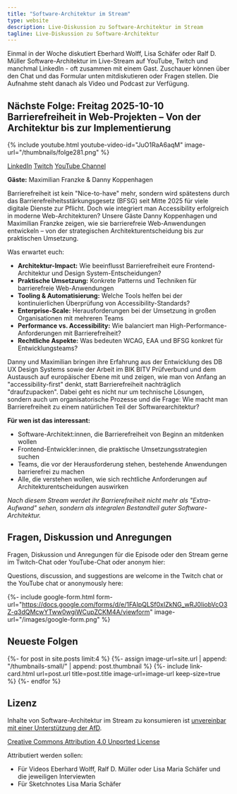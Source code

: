 ```yaml
---
title: "Software-Architektur im Stream"
type: website
description: Live-Diskussion zu Software-Architektur im Stream
tagline: Live-Diskussion zu Software-Architektur
---
```


Einmal in der Woche diskutiert Eberhard Wolff, Lisa Schäfer oder Ralf
D. Müller
Software-Architektur im
Live-Stream auf YouTube, Twitch und manchmal LinkedIn - oft zusammen mit einem
Gast. Zuschauer können über den Chat und
das Formular unten mitdiskutieren oder Fragen
stellen. 
Die Aufnahme steht danach als Video und Podcast zur Verfügung.

## Nächste Folge: Freitag 2025-10-10 Barrierefreiheit in Web-Projekten – Von der Architektur bis zur Implementierung

{% include youtube.html
  youtube-video-id="JuO1RaA6aqM"
  image-url="/thumbnails/folge281.png"
%}

<section id="content-links">
	<a href="https://www.linkedin.com/events/7381586002278027265/">LinkedIn</a>
	<a href="https://www.twitch.tv/ebrwolff">Twitch</a>
	<a href="https://www.youtube.com/@EberhardWolff">YouTube Channel</a>
</section>

**Gäste:** Maximilian Franzke & Danny Koppenhagen

Barrierefreiheit ist kein "Nice-to-have" mehr, sondern wird spätestens durch
das Barrierefreiheitsstärkungsgesetz (BFSG) seit Mitte 2025 für viele digitale
Dienste zur Pflicht. Doch wie integriert man Accessibility erfolgreich in
moderne Web-Architekturen? Unsere Gäste Danny Koppenhagen und Maximilian Franzke
zeigen, wie sie barrierefreie Web-Anwendungen entwickeln – von der strategischen
Architekturentscheidung bis zur praktischen Umsetzung.

Was erwartet euch:
* **Architektur-Impact:** Wie beeinflusst Barrierefreiheit eure
  Frontend-Architektur und Design System-Entscheidungen?
* **Praktische Umsetzung:** Konkrete Patterns und Techniken für
  barrierefreie Web-Anwendungen
* **Tooling & Automatisierung:** Welche Tools helfen bei der
  kontinuierlichen Überprüfung von Accessibility-Standards?
* **Enterprise-Scale:** Herausforderungen bei der Umsetzung in großen
  Organisationen mit mehreren Teams
* **Performance vs. Accessibility:** Wie balanciert man
  High-Performance-Anforderungen mit Barrierefreiheit?
* **Rechtliche Aspekte:** Was bedeuten WCAG, EAA und BFSG konkret für
  Entwicklungsteams?

Danny und Maximilian bringen ihre Erfahrung aus der Entwicklung des 
DB UX Design Systems sowie der Arbeit im BIK BITV Prüfverbund und dem
Austausch auf europäischer Ebene mit und zeigen, wie man von Anfang an
"accessibility-first" denkt, statt Barrierefreiheit nachträglich
"draufzupacken". Dabei geht es nicht nur um technische Lösungen, sondern
auch um organisatorische Prozesse und die Frage: Wie macht man
Barrierefreiheit zu einem natürlichen Teil der Softwarearchitektur?

**Für wen ist das interessant:**

* Software-Architekt:innen, die Barrierefreiheit von Beginn an
  mitdenken wollen
* Frontend-Entwickler:innen, die praktische Umsetzungsstrategien suchen
* Teams, die vor der Herausforderung stehen, bestehende Anwendungen
  barrierefrei zu machen
* Alle, die verstehen wollen, wie sich rechtliche Anforderungen auf
  Architekturentscheidungen auswirken
  
*Nach diesem Stream werdet ihr Barrierefreiheit nicht mehr als
"Extra-Aufwand" sehen, sondern als integralen Bestandteil guter
Software-Architektur.*

<!-- https://claude.ai/public/artifacts/e3c372ae-47cd-4706-9316-61aafb0be64a -\->

<!-- [Zum Kalendar hinzufügen](stream.ics) -->

## Fragen, Diskussion und Anregungen

Fragen, Diskussion und Anregungen für die Episode oder den Stream gerne im Twitch-Chat oder
YouTube-Chat oder anonym hier:

Questions, discussion, and suggestions are welcome in the Twitch chat or the
YouTube chat or
anonymously here:

{%- include google-form.html
  form-url="https://docs.google.com/forms/d/e/1FAIpQLSf0xIZkNG_wRJ0IiobVcO3Z-q3dQMcwYTww0wgiWCupZCKM4A/viewform"
  image-url="/images/google-form.png"
  %}

## Neueste Folgen

<div class="image-grid">
{%- for post in site.posts limit:4 %}
{%- assign image-url=site.url | append: "/thumbnails-small/" | append: post.thumbnail %}
{%- include link-card.html
  url=post.url
  title=post.title
  image-url=image-url
  keep-size=true
  %}
{%- endfor %}
</div>

## Lizenz

Inhalte von Software-Architektur im Stream zu konsumieren ist
[unvereinbar mit einer Unterstützung der AfD](/2024/01/22/folge198.html).

[Creative Commons Attribution 4.0 Unported
License](http://creativecommons.org/licenses/by/4.0/)

Attributiert werden sollen:

* Für Videos Eberhard Wolff, Ralf D. Müller oder Lisa Maria Schäfer und die jeweiligen Interviewten
* Für Sketchnotes Lisa Maria Schäfer

<a rel="me" href="https://mastodon.social/@ewolff"></a>
